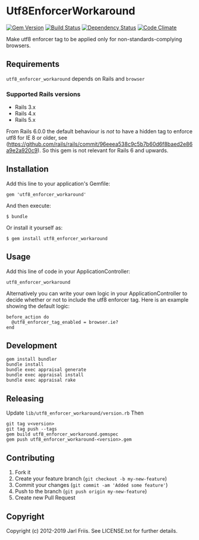 Utf8EnforcerWorkaround
======================
[![Gem Version](https://badge.fury.io/rb/utf8_enforcer_workaround.svg)](https://badge.fury.io/rb/utf8_enforcer_workaround)
[![Build Status](https://secure.travis-ci.org/softace/utf8_enforcer_workaround.png)](http://travis-ci.org/softace/utf8_enforcer_workaround)
[![Dependency Status](https://gemnasium.com/softace/utf8_enforcer_workaround.png)](https://gemnasium.com/softace/utf8_enforcer_workaround)
[![Code Climate](https://codeclimate.com/github/softace/utf8_enforcer_workaround.png)](https://codeclimate.com/github/softace/utf8_enforcer_workaround)

Make utf8 enforcer tag to be applied only for non-standards-complying
browsers.


Requirements
------------

`utf8_enforcer_workaround` depends on Rails and `browser`

### Supported Rails versions

* Rails 3.x
* Rails 4.x
* Rails 5.x

From Rails 6.0.0 the default behaviour is *not* to have a hidden tag to enforce utf8 for IE 8 or older, see (https://github.com/rails/rails/commit/96eeea538c9c5b7b60d6f8baed2e86a9e2a920c9). So this gem is not relevant for Rails 6 and upwards.

Installation
------------

Add this line to your application's Gemfile:

    gem 'utf8_enforcer_workaround'

And then execute:

    $ bundle

Or install it yourself as:

    $ gem install utf8_enforcer_workaround

Usage
-----

Add this line of code in your ApplicationController:

    utf8_enforcer_workaround

Alternatively you can write your own logic in your
ApplicationController to decide whether or not to include the utf8
enforcer tag. Here is an example showing the default logic:

    before_action do
      @utf8_enforcer_tag_enabled = browser.ie?
    end

Development
-----------

```
gem install bundler
bundle install
bundle exec appraisal generate
bundle exec appraisal install
bundle exec appraisal rake
```

Releasing
---------

Update `lib/utf8_enforcer_workaround/version.rb`
Then

```
git tag v<version>
git tag push --tags
gem build utf8_enforcer_workaround.gemspec
gem push utf8_enforcer_workaround-<version>.gem
```



Contributing
------------

1. Fork it
2. Create your feature branch (`git checkout -b my-new-feature`)
3. Commit your changes (`git commit -am 'Added some feature'`)
4. Push to the branch (`git push origin my-new-feature`)
5. Create new Pull Request

Copyright
---------

Copyright (c) 2012-2019 Jarl Friis. See LICENSE.txt for
further details.

